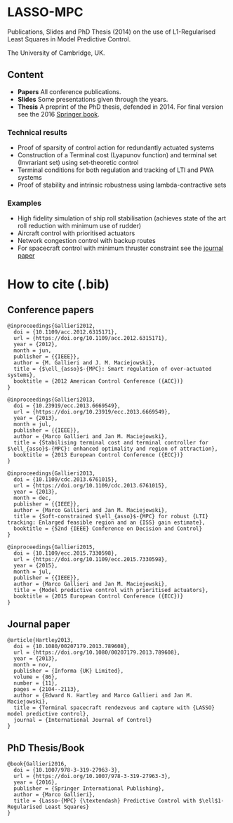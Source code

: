 # LASSO-MPC
Publications, Slides and PhD Thesis (2014) on the use of L1-Regularised Least Squares in Model Predictive Control. 

The University of Cambridge, UK.

## Content
* **Papers** All conference publications.
* **Slides** Some presentations given through the years.
* **Thesis** A preprint of the PhD thesis, defended in 2014. For final version see the 2016 [Springer book](https://www.springer.com/de/book/9783319279619).

### Technical results
* Proof of sparsity of control action for redundantly actuated systems
* Construction of a Terminal cost (Lyapunov function) and terminal set (Invrariant set) using set-theoretic control
* Terminal conditions for both regulation and tracking of LTI and PWA systems
* Proof of stability and intrinsic robustness using lambda-contractive sets

### Examples
* High fidelity simulation of ship roll stabilisation (achieves state of the art roll reduction with minimum use of rudder)
* Aircraft control with prioritised actuators
* Network congestion control with backup routes
* For spacecraft control with minimum thruster constraint see the [journal paper](https://www.tandfonline.com/doi/abs/10.1080/00207179.2013.789608)

# How to cite (.bib)

## Conference papers
```
@inproceedings{Gallieri2012,
  doi = {10.1109/acc.2012.6315171},
  url = {https://doi.org/10.1109/acc.2012.6315171},
  year = {2012},
  month = jun,
  publisher = {{IEEE}},
  author = {M. Gallieri and J. M. Maciejowski},
  title = {$\ell_{asso}$-{MPC}: Smart regulation of over-actuated systems},
  booktitle = {2012 American Control Conference ({ACC})}
}
```

```
@inproceedings{Gallieri2013,
  doi = {10.23919/ecc.2013.6669549},
  url = {https://doi.org/10.23919/ecc.2013.6669549},
  year = {2013},
  month = jul,
  publisher = {{IEEE}},
  author = {Marco Gallieri and Jan M. Maciejowski},
  title = {Stabilising terminal cost and terminal controller for $\ell_{asso}$-{MPC}: enhanced optimality and region of attraction},
  booktitle = {2013 European Control Conference ({ECC})}
}
```

```
@inproceedings{Gallieri2013,
  doi = {10.1109/cdc.2013.6761015},
  url = {https://doi.org/10.1109/cdc.2013.6761015},
  year = {2013},
  month = dec,
  publisher = {{IEEE}},
  author = {Marco Gallieri and Jan M. Maciejowski},
  title = {Soft-constrained $\ell_{asso}$-{MPC} for robust {LTI} tracking: Enlarged feasible region and an {ISS} gain estimate},
  booktitle = {52nd {IEEE} Conference on Decision and Control}
}
```

``` 
@inproceedings{Gallieri2015,
  doi = {10.1109/ecc.2015.7330598},
  url = {https://doi.org/10.1109/ecc.2015.7330598},
  year = {2015},
  month = jul,
  publisher = {{IEEE}},
  author = {Marco Gallieri and Jan M. Maciejowski},
  title = {Model predictive control with prioritised actuators},
  booktitle = {2015 European Control Conference ({ECC})}
}
```


## Journal paper
```
@article{Hartley2013,
  doi = {10.1080/00207179.2013.789608},
  url = {https://doi.org/10.1080/00207179.2013.789608},
  year = {2013},
  month = nov,
  publisher = {Informa {UK} Limited},
  volume = {86},
  number = {11},
  pages = {2104--2113},
  author = {Edward N. Hartley and Marco Gallieri and Jan M. Maciejowski},
  title = {Terminal spacecraft rendezvous and capture with {LASSO} model predictive control},
  journal = {International Journal of Control}
}
```

## PhD Thesis/Book
```
@book{Gallieri2016,
  doi = {10.1007/978-3-319-27963-3},
  url = {https://doi.org/10.1007/978-3-319-27963-3},
  year = {2016},
  publisher = {Springer International Publishing},
  author = {Marco Gallieri},
  title = {Lasso-{MPC} {\textendash} Predictive Control with $\ell$1-Regularised Least Squares}
}
```
